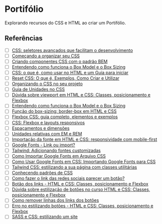 # Portifólio
Explorando recursos do CSS e HTML ao criar um Portifólio.

## Referências
- [ ] [CSS: seletores avançados que facilitam o desenvolvimento](https://www.alura.com.br/artigos/css-seletores-avancados-aplicacoes-web)
- [ ] [Começando a organizar seu CSS](https://www.alura.com.br/artigos/comecando-a-organizar-seu-css)
- [ ] [Criando componentes CSS com o padrão BEM](https://www.alura.com.br/artigos/criando-componentes-css-com-padrao-bem)
- [ ] [Entendendo como funciona o Box Model e o Box Sizing](https://www.alura.com.br/artigos/entendendo-como-funciona-box-model-e-o-box-sizing)
- [ ] [CSS: o que é, como usar no HTML e um Guia para iniciar](https://www.alura.com.br/artigos/css)
- [ ] [Reset CSS: O que é, Exemplos, Como Criar e Utilizar](https://www.alura.com.br/artigos/o-que-e-reset-css)
- [ ] [Organizando o CSS no seu projeto](https://www.alura.com.br/artigos/organizando-o-css-no-seu-projeto)
- [ ] [Guia de Unidades no CSS](https://www.alura.com.br/artigos/guia-de-unidades-no-css)
- [ ] [Dúvida sobre viewport em HTML e CSS: Classes, posicionamento e Flexbox](https://cursos.alura.com.br/forum/topico-duvida-viewport-271522)
- [ ] [Entendendo como funciona o Box Model e o Box Sizing](https://www.alura.com.br/artigos/entendendo-como-funciona-box-model-e-o-box-sizing)
- [ ] [Função do box-sizing: border-box em HTML e CSS](https://cursos.alura.com.br/forum/topico-qual-a-funcao-do-box-sizing-border-box-34779)
- [ ] [Flexbox CSS: guia completo, elementos e exemplos](https://www.alura.com.br/artigos/css-guia-do-flexbox)
- [ ] [CSS: Flexbox e layouts responsivos](https://www.alura.com.br/conteudo/css-flexbox-layouts-responsivos)
- [ ] [Espaçamentos e dimensões](https://www.alura.com.br/apostila-html-css-javascript/05CA-trabalhando-com-tamanhos-e-espacamento)
- [ ] [Unidades relativas com EM e REM](https://cursos.alura.com.br/forum/topico-duvida-importacao-da-fonte-281161)
- [ ] [Importação da fonte em HTML e CSS: responsividade com mobile-first](https://cursos.alura.com.br/forum/topico-duvida-importacao-da-fonte-281161)
- [ ] [Google Fonts - Link ou import?](https://cursos.alura.com.br/forum/topico-google-fonts-link-ou-import-130517)
- [ ] [Tailwind: Adicionando fontes customizadas](https://www.wikihow.com/Use-Google-Fonts-in-CSS)
- [ ] [Como Importar Google Fonts em Arquivo CSS](https://www.wikihow.com/Use-Google-Fonts-in-CSS)
- [ ] [Como Usar Google Fonts em CSS: Importando Google Fonts para CSS](https://www.wikihow.com/Use-Google-Fonts-in-CSS)
- [ ] [Tailwind CSS: estilizando a sua página com classes utilitárias](https://www.alura.com.br/conteudo/tailwind-css-estilizando-pagina-classes-utilitarias)
- [ ] [Conhecendo padrões de CSS](https://www.alura.com.br/apostila-html-css-javascript/10CA-treinando-display-e-nomenclatura-de-classes)
- [ ] [Como fazer o link das redes sociais parecer um botão?](https://cursos.alura.com.br/forum/topico-como-vamos-fazer-o-link-das-redes-sociais-parecer-um-botao-317242)
- [ ] [Botão dos links - HTML e CSS: Classes, posicionamento e Flexbox ](https://cursos.alura.com.br/forum/topico-botao-dos-links-309258)
- [ ] [Dúvida sobre estilização de botões no curso HTML e CSS: Classes, posicionamento e Flexbox](https://cursos.alura.com.br/forum/topico-duvida-duvida-301971)
- [ ] [Como remover linhas dos links dos botões](https://cursos.alura.com.br/forum/topico-linhas-dos-links-dos-botoes-continuam-aparecendo-282291)
- [ ] [Erro no estilizando botões - HTML e CSS: Classes, posicionamento e Flexbox](https://cursos.alura.com.br/forum/topico-bug-erro-no-estilizando-botoes-299755)
- [ ] [SASS e CSS: estilizando um site](https://www.alura.com.br/conteudo/sass-css-estilizando-site)